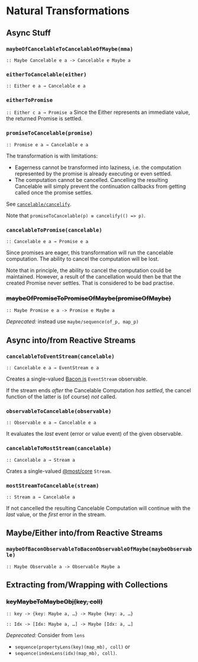 Natural Transformations
=======================
 
Async Stuff
-----------

### `maybeOfCancelableToCancelableOfMaybe(mma)`
`:: Maybe Cancelable e a -> Cancelable e Maybe a`

### `eitherToCancelable(either)`
`:: Either e a → Cancelable e a`

### `eitherToPromise`
`:: Either c a → Promise a`
Since the Either represents an immediate value, the returned Promise is settled.

### `promiseToCancelable(promise)`
`:: Promise e a → Cancelable e a`

The transformation is with limitations:
- Eagerness cannot be transformed into laziness, i.e. the computation represented by the promise is already executing or even settled.
- The computation cannot be cancelled. Cancelling the resulting Cancelable will simply prevent the continuation callbacks from getting called once the promise settles.

See [`cancelable/cancelify`](cancelable.md#cancelifyf). 

Note that `promiseToCancelable(p) ≡ cancelify(() => p)`.

### `cancelableToPromise(cancelable)`
`:: Cancelable e a → Promise e a`

Since promises are eager, this transformation will run the cancelable computation. The ability to cancel the computation will be lost.

Note that in principle, the ability to cancel the computation could be maintained. However, a result of the cancellation would then be that the created Promise never settles. That is considered to be bad practise.

### ~~maybeOfPromiseToPromiseOfMaybe(promiseOfMaybe)~~ 
`:: Maybe Promise e a -> Promise e Maybe a`

*Deprecated:* instead use `maybe/sequence(of_p, map_p)`

Async into/from Reactive Streams
--------------------------------

### `cancelableToEventStream(cancelable)`
`:: Cancelable e a → EventStream e a`

Creates a single-valued [Bacon.js](http://baconjs.github.io) `EventStream` observable.

If the stream ends *after* the Cancelable Computation *has settled*, the cancel function of the latter is (of course) *not* called.

### `observableToCancelable(observable)`
`:: Observable e a → Cancelable e a`

It evaluates the *last* event (error or value event) of the given observable.

### `cancelableToMostStream(cancelable)`
`:: Cancelable a → Stream a`

Crates a single-valued [@most/core](https://mostcore.readthedocs.io/en/latest/index.html) `Stream`.

### `mostStreamToCancelable(stream)`
`:: Stream a → Cancelable a`

If not cancelled the resulting Cancelable Computation will continue with the *last* value, or the *first* error in the stream.

Maybe/Either into/from Reactive Streams
---------------------------------------

### `maybeOfBaconObservableToBaconObservableOfMaybe(maybeObservable)`
`:: Maybe Observable a -> Observable Maybe a`

Extracting from/Wrapping with Collections
-----------------------------------------

### ~~keyMaybeToMaybeObj(key, coll)~~
`:: key -> {key: Maybe a, …} -> Maybe {key: a, …}`

`:: Idx -> [Idx: Maybe a, …] -> Maybe [Idx: a, …]`

*Deprecated:* Consider from `lens`

- `sequence(propertyLens(key)(map_mb), coll)` or
- `sequence(indexLens(idx)(map_mb), coll)`.
